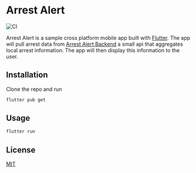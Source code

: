 # Arrest Alert
![CI](https://github.com/gquarles/arrest-alert/workflows/CI/badge.svg)

Arrest Alert is a sample cross platform mobile app built with [Flutter](https://flutter.dev/). The app will pull arrest data from [Arrest Alert Backend](https://github.com/gquarles/arrest-alert-backend) a small api that aggregates local arrest information. The app will then display this information to the user.

## Installation

Clone the repo and run

```bash
flutter pub get
```

## Usage

```bash
flutter run
```



## License
[MIT](https://choosealicense.com/licenses/mit/)
